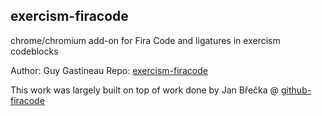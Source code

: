 ## exercism-firacode

chrome/chromium add-on for Fira Code and ligatures in exercism codeblocks

Author: Guy Gastineau
Repo: [exercism-firacode](https://github.com/guygastineau/exercism-firacode)

This work was largely built on top of work done by Jan Břečka @ [github-firacode](https://github.com/honzabrecka/github-firacode)

